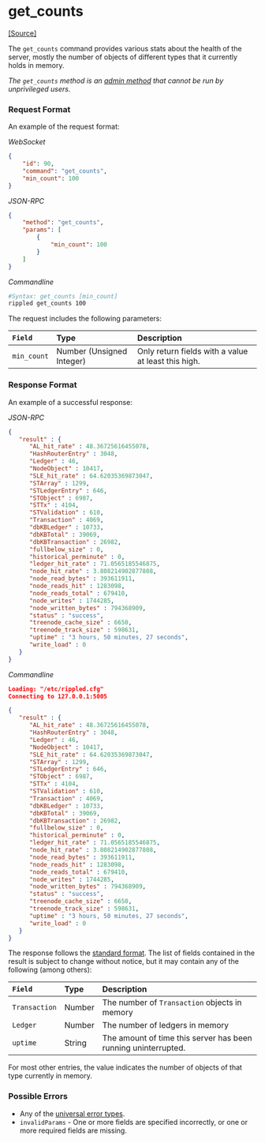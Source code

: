 # get_counts
[[Source]](https://github.com/ripple/rippled/blob/c7118a183a660648aa88a3546a6b2c5bce858440/src/ripple/rpc/handlers/GetCounts.cpp "Source")

The `get_counts` command provides various stats about the health of the server, mostly the number of objects of different types that it currently holds in memory.

_The `get_counts` method is an [admin method](admin-rippled-methods.html) that cannot be run by unprivileged users._

### Request Format
An example of the request format:

<!-- MULTICODE_BLOCK_START -->

*WebSocket*

```json
{
    "id": 90,
    "command": "get_counts",
    "min_count": 100
}
```

*JSON-RPC*

```json
{
    "method": "get_counts",
    "params": [
        {
            "min_count": 100
        }
    ]
}
```

*Commandline*

```sh
#Syntax: get_counts [min_count]
rippled get_counts 100
```

<!-- MULTICODE_BLOCK_END -->

The request includes the following parameters:

| `Field`     | Type                      | Description                        |
|:------------|:--------------------------|:-----------------------------------|
| `min_count` | Number (Unsigned Integer) | Only return fields with a value at least this high. |

### Response Format

An example of a successful response:

<!-- MULTICODE_BLOCK_START -->

*JSON-RPC*

```json
{
   "result" : {
      "AL_hit_rate" : 48.36725616455078,
      "HashRouterEntry" : 3048,
      "Ledger" : 46,
      "NodeObject" : 10417,
      "SLE_hit_rate" : 64.62035369873047,
      "STArray" : 1299,
      "STLedgerEntry" : 646,
      "STObject" : 6987,
      "STTx" : 4104,
      "STValidation" : 610,
      "Transaction" : 4069,
      "dbKBLedger" : 10733,
      "dbKBTotal" : 39069,
      "dbKBTransaction" : 26982,
      "fullbelow_size" : 0,
      "historical_perminute" : 0,
      "ledger_hit_rate" : 71.0565185546875,
      "node_hit_rate" : 3.808214902877808,
      "node_read_bytes" : 393611911,
      "node_reads_hit" : 1283098,
      "node_reads_total" : 679410,
      "node_writes" : 1744285,
      "node_written_bytes" : 794368909,
      "status" : "success",
      "treenode_cache_size" : 6650,
      "treenode_track_size" : 598631,
      "uptime" : "3 hours, 50 minutes, 27 seconds",
      "write_load" : 0
   }
}
```

*Commandline*

```json
Loading: "/etc/rippled.cfg"
Connecting to 127.0.0.1:5005

{
   "result" : {
      "AL_hit_rate" : 48.36725616455078,
      "HashRouterEntry" : 3048,
      "Ledger" : 46,
      "NodeObject" : 10417,
      "SLE_hit_rate" : 64.62035369873047,
      "STArray" : 1299,
      "STLedgerEntry" : 646,
      "STObject" : 6987,
      "STTx" : 4104,
      "STValidation" : 610,
      "Transaction" : 4069,
      "dbKBLedger" : 10733,
      "dbKBTotal" : 39069,
      "dbKBTransaction" : 26982,
      "fullbelow_size" : 0,
      "historical_perminute" : 0,
      "ledger_hit_rate" : 71.0565185546875,
      "node_hit_rate" : 3.808214902877808,
      "node_read_bytes" : 393611911,
      "node_reads_hit" : 1283098,
      "node_reads_total" : 679410,
      "node_writes" : 1744285,
      "node_written_bytes" : 794368909,
      "status" : "success",
      "treenode_cache_size" : 6650,
      "treenode_track_size" : 598631,
      "uptime" : "3 hours, 50 minutes, 27 seconds",
      "write_load" : 0
   }
}
```

<!-- MULTICODE_BLOCK_END -->

The response follows the [standard format][]. The list of fields contained in the result is subject to change without notice, but it may contain any of the following (among others):

| `Field`       | Type   | Description                                         |
|:--------------|:-------|:----------------------------------------------------|
| `Transaction` | Number | The number of `Transaction` objects in memory       |
| `Ledger`      | Number | The number of ledgers in memory                     |
| `uptime`      | String | The amount of time this server has been running uninterrupted. |

For most other entries, the value indicates the number of objects of that type currently in memory.

### Possible Errors

* Any of the [universal error types][].
* `invalidParams` - One or more fields are specified incorrectly, or one or more required fields are missing.

<!---->
<!---->
[Address]: basic-data-types.html#addresses
[アドレス]: basic-data-types.html#アドレス
[admin command]: admin-rippled-methods.html
[base58]: base58-encodings.html
[common fields]: transaction-common-fields.html
[共通フィールド]: transaction-common-fields.html
[Currency Amount]: basic-data-types.html#specifying-currency-amounts
[通貨額]: basic-data-types.html#通貨額の指定
[通貨額の指定]: basic-data-types.html#通貨額の指定
[Currency Code]: currency-formats.html#currency-codes
[通貨コード]: currency-formats.html#通貨コード
[drops of XRP]: basic-data-types.html#specifying-currency-amounts
[fee levels]: transaction-cost.html#fee-levels
[XRPのdrop数]: basic-data-types.html#通貨額の指定
[Hash]: basic-data-types.html#hashes
[ハッシュ]: basic-data-types.html#ハッシュ
[identifying hash]: transaction-basics.html#identifying-transactions
[識別用ハッシュ]: transaction-basics.html#トランザクションの識別
[Internal Type]: serialization.html
[内部の型]: serialization.html
[Ledger Index]: basic-data-types.html#ledger-index
[ledger index]: basic-data-types.html#ledger-index
[レジャーインデックス]: basic-data-types.html#レジャーインデックス
[ledger format]: ledger-object-types.html
[レジャーフォーマット]: ledger-data-formats.html
[Marker]: markers-and-pagination.html
[マーカー]: markers-and-pagination.html
[node public key]: peer-protocol.html#node-key-pair
[ノード公開鍵]: peer-protocol.html#ノードキーペア
[node key pair]: peer-protocol.html#node-key-pair
[ノードキーペア]: peer-protocol.html#ノードキーペア
[peer reservation]: peer-protocol.html#fixed-peers-and-peer-reservations
[peer reservations]: peer-protocol.html#fixed-peers-and-peer-reservations
[ピアリザベーション]: peer-protocol.html#固定ピアとピアリザベーション
[public servers]: public-servers.html
[公開サーバー]: public-servers.html
[result code]: transaction-results.html
[seconds since the Ripple Epoch]: basic-data-types.html#specifying-time
[Reporting Mode]: rippled-server-modes.html#reporting-mode
[Rippleエポック以降の経過秒数]: basic-data-types.html#時間の指定
[Sequence Number]: basic-data-types.html#account-sequence
[シーケンス番号]: basic-data-types.html#アカウントシーケンス
[SHA-512Half]: basic-data-types.html#hashes
[SHA-512ハーフ]: basic-data-types.html#ハッシュ
[Specifying Currency Amounts]: basic-data-types.html#specifying-currency-amounts
[Specifying Ledgers]: basic-data-types.html#specifying-ledgers
[レジャーの指定]: basic-data-types.html#レジャーの指定
[Specifying Time]: basic-data-types.html#specifying-time
[時間の指定]: basic-data-types.html#時間の指定
[stand-alone mode]: rippled-server-modes.html#stand-alone-mode
[standard format]: response-formatting.html
[標準フォーマット]: response-formatting.html
[Transaction Cost]: transaction-cost.html
[transaction cost]: transaction-cost.html
[トランザクションコスト]: transaction-cost.html
[universal error types]: error-formatting.html#universal-errors
[汎用エラータイプ]: error-formatting.html#汎用エラー
[XRP, in drops]: basic-data-types.html#specifying-currency-amounts
[XRP、drop単位]: basic-data-types.html#通貨額の指定
[NFToken]: nftoken.html

<!-- API object types -->




[AccountRoot object]: accountroot.html
  



[Amendments object]: amendments.html
  



[Check object]: check.html
  



[DepositPreauth object]: depositpreauth.html
  



[DirectoryNode object]: directorynode.html
  



[Escrow object]: escrow.html
  



[FeeSettings object]: feesettings.html
  



[LedgerHashes object]: ledgerhashes.html
  



[NegativeUNL object]: negativeunl.html
  



[NFTokenOffer object]: nftokenoffer.html
  



[NFTokenPage object]: nftokenpage.html
  



[Offer object]: offer.html
  



[PayChannel object]: paychannel.html
  



[RippleState object]: ripplestate.html
  



[SignerList object]: signerlist.html
  



[Ticket object]: ticket.html
  




<!---->
[crypto-condition]: https://tools.ietf.org/html/draft-thomas-crypto-conditions-04
[crypto-conditions]: https://tools.ietf.org/html/draft-thomas-crypto-conditions-04
[Crypto-Conditions Specification]: https://tools.ietf.org/html/draft-thomas-crypto-conditions-04
[hexadecimal]: https://en.wikipedia.org/wiki/Hexadecimal
[Interledger Protocol]: https://interledger.org/
[RFC-1751]: https://tools.ietf.org/html/rfc1751
[ripple-lib]: https://github.com/XRPLF/xrpl.js

<!---->



[account_channels method]: account_channels.html
[account_channels command]: account_channels.html


[account_currencies method]: account_currencies.html
[account_currencies command]: account_currencies.html


[account_info method]: account_info.html
[account_info command]: account_info.html


[account_lines method]: account_lines.html
[account_lines command]: account_lines.html


[account_objects method]: account_objects.html
[account_objects command]: account_objects.html


[account_offers method]: account_offers.html
[account_offers command]: account_offers.html


[account_tx method]: account_tx.html
[account_tx command]: account_tx.html


[book_offers method]: book_offers.html
[book_offers command]: book_offers.html


[can_delete method]: can_delete.html
[can_delete command]: can_delete.html


[channel_authorize method]: channel_authorize.html
[channel_authorize command]: channel_authorize.html


[channel_verify method]: channel_verify.html
[channel_verify command]: channel_verify.html


[connect method]: connect.html
[connect command]: connect.html


[consensus_info method]: consensus_info.html
[consensus_info command]: consensus_info.html


[crawl_shards method]: crawl_shards.html
[crawl_shards command]: crawl_shards.html


[deposit_authorized method]: deposit_authorized.html
[deposit_authorized command]: deposit_authorized.html


[download_shard method]: download_shard.html
[download_shard command]: download_shard.html


[feature method]: feature.html
[feature command]: feature.html


[fee method]: fee.html
[fee command]: fee.html


[fetch_info method]: fetch_info.html
[fetch_info command]: fetch_info.html


[gateway_balances method]: gateway_balances.html
[gateway_balances command]: gateway_balances.html


[get_counts method]: get_counts.html
[get_counts command]: get_counts.html


[json method]: json.html
[json command]: json.html


[ledger method]: ledger.html
[ledger command]: ledger.html


[ledger_accept method]: ledger_accept.html
[ledger_accept command]: ledger_accept.html


[ledger_cleaner method]: ledger_cleaner.html
[ledger_cleaner command]: ledger_cleaner.html


[ledger_closed method]: ledger_closed.html
[ledger_closed command]: ledger_closed.html


[ledger_current method]: ledger_current.html
[ledger_current command]: ledger_current.html


[ledger_data method]: ledger_data.html
[ledger_data command]: ledger_data.html


[ledger_entry method]: ledger_entry.html
[ledger_entry command]: ledger_entry.html


[ledger_request method]: ledger_request.html
[ledger_request command]: ledger_request.html


[log_level method]: log_level.html
[log_level command]: log_level.html


[logrotate method]: logrotate.html
[logrotate command]: logrotate.html


[manifest method]: manifest.html
[manifest command]: manifest.html


[noripple_check method]: noripple_check.html
[noripple_check command]: noripple_check.html


[path_find method]: path_find.html
[path_find command]: path_find.html


[peer_reservations_add method]: peer_reservations_add.html
[peer_reservations_add command]: peer_reservations_add.html


[peer_reservations_del method]: peer_reservations_del.html
[peer_reservations_del command]: peer_reservations_del.html


[peer_reservations_list method]: peer_reservations_list.html
[peer_reservations_list command]: peer_reservations_list.html


[peers method]: peers.html
[peers command]: peers.html


[ping method]: ping.html
[ping command]: ping.html


[print method]: print.html
[print command]: print.html


[random method]: random.html
[random command]: random.html


[ripple_path_find method]: ripple_path_find.html
[ripple_path_find command]: ripple_path_find.html


[server_info method]: server_info.html
[server_info command]: server_info.html


[server_state method]: server_state.html
[server_state command]: server_state.html


[sign method]: sign.html
[sign command]: sign.html


[sign_for method]: sign_for.html
[sign_for command]: sign_for.html


[stop method]: stop.html
[stop command]: stop.html


[submit method]: submit.html
[submit command]: submit.html


[submit_multisigned method]: submit_multisigned.html
[submit_multisigned command]: submit_multisigned.html


[subscribe method]: subscribe.html
[subscribe command]: subscribe.html


[transaction_entry method]: transaction_entry.html
[transaction_entry command]: transaction_entry.html


[tx method]: tx.html
[tx command]: tx.html


[tx_history method]: tx_history.html
[tx_history command]: tx_history.html


[unsubscribe method]: unsubscribe.html
[unsubscribe command]: unsubscribe.html


[validation_create method]: validation_create.html
[validation_create command]: validation_create.html


[validation_seed method]: validation_seed.html
[validation_seed command]: validation_seed.html


[validator_info method]: validator_info.html
[validator_info command]: validator_info.html


[validator_list_sites method]: validator_list_sites.html
[validator_list_sites command]: validator_list_sites.html


[validators method]: validators.html
[validators command]: validators.html


[wallet_propose method]: wallet_propose.html
[wallet_propose command]: wallet_propose.html



<!---->



[Checks amendment]: known-amendments.html#checks

[CheckCashMakesTrustLine amendment]: known-amendments.html#checkcashmakestrustline

[CryptoConditions amendment]: known-amendments.html#cryptoconditions

[CryptoConditionsSuite amendment]: known-amendments.html#cryptoconditionssuite

[DeletableAccounts amendment]: known-amendments.html#deletableaccounts

[DepositAuth amendment]: known-amendments.html#depositauth

[DepositPreauth amendment]: known-amendments.html#depositpreauth

[EnforceInvariants amendment]: known-amendments.html#enforceinvariants

[Escrow amendment]: known-amendments.html#escrow

[FeeEscalation amendment]: known-amendments.html#feeescalation

[fix1201 amendment]: known-amendments.html#fix1201

[fix1368 amendment]: known-amendments.html#fix1368

[fix1373 amendment]: known-amendments.html#fix1373

[fix1512 amendment]: known-amendments.html#fix1512

[fix1513 amendment]: known-amendments.html#fix1513

[fix1515 amendment]: known-amendments.html#fix1515

[fix1523 amendment]: known-amendments.html#fix1523

[fix1528 amendment]: known-amendments.html#fix1528

[fix1543 amendment]: known-amendments.html#fix1543

[fix1571 amendment]: known-amendments.html#fix1571

[fix1578 amendment]: known-amendments.html#fix1578

[fix1623 amendment]: known-amendments.html#fix1623

[fixCheckThreading amendment]: known-amendments.html#fixcheckthreading

[fixMasterKeyAsRegularKey amendment]: known-amendments.html#fixmasterkeyasregularkey

[fixPayChanRecipientOwnerDir amendment]: known-amendments.html#fixpaychanrecipientownerdir

[fixQualityUpperBound amendment]: known-amendments.html#fixqualityupperbound

[fixTakerDryOfferRemoval amendment]: known-amendments.html#fixtakerdryofferremoval

[Flow amendment]: known-amendments.html#flow

[FlowCross amendment]: known-amendments.html#flowcross

[FlowV2 amendment]: known-amendments.html#flowv2

[MultiSign amendment]: known-amendments.html#multisign

[MultiSignReserve amendment]: known-amendments.html#multisignreserve

[NegativeUNL amendment]: known-amendments.html#negativeunl

[OwnerPaysFee amendment]: known-amendments.html#ownerpaysfee

[PayChan amendment]: known-amendments.html#paychan

[RequireFullyCanonicalSig amendment]: known-amendments.html#requirefullycanonicalsig

[SHAMapV2 amendment]: known-amendments.html#shamapv2

[SortedDirectories amendment]: known-amendments.html#sorteddirectories

[SusPay amendment]: known-amendments.html#suspay

[TicketBatch amendment]: known-amendments.html#ticketbatch

[Tickets amendment]: known-amendments.html#tickets

[TickSize amendment]: known-amendments.html#ticksize

[TrustSetAuth amendment]: known-amendments.html#trustsetauth






[AccountDelete]: accountdelete.html
[AccountDelete transaction]: accountdelete.html
[AccountDelete transactions]: accountdelete.html


[AccountSet]: accountset.html
[AccountSet transaction]: accountset.html
[AccountSet transactions]: accountset.html


[CheckCancel]: checkcancel.html
[CheckCancel transaction]: checkcancel.html
[CheckCancel transactions]: checkcancel.html


[CheckCash]: checkcash.html
[CheckCash transaction]: checkcash.html
[CheckCash transactions]: checkcash.html


[CheckCreate]: checkcreate.html
[CheckCreate transaction]: checkcreate.html
[CheckCreate transactions]: checkcreate.html


[DepositPreauth]: depositpreauth.html
[DepositPreauth transaction]: depositpreauth.html
[DepositPreauth transactions]: depositpreauth.html


[EscrowCancel]: escrowcancel.html
[EscrowCancel transaction]: escrowcancel.html
[EscrowCancel transactions]: escrowcancel.html


[EscrowCreate]: escrowcreate.html
[EscrowCreate transaction]: escrowcreate.html
[EscrowCreate transactions]: escrowcreate.html


[EscrowFinish]: escrowfinish.html
[EscrowFinish transaction]: escrowfinish.html
[EscrowFinish transactions]: escrowfinish.html


[NFTokenAcceptOffer]: nftokenacceptoffer.html
[NFTokenAcceptOffer transaction]: nftokenacceptoffer.html
[NFTokenAcceptOffer transactions]: nftokenacceptoffer.html


[NFTokenBurn]: nftokenburn.html
[NFTokenBurn transaction]: nftokenburn.html
[NFTokenBurn transactions]: nftokenburn.html


[NFTokenCancelOffer]: nftokencanceloffer.html
[NFTokenCancelOffer transaction]: nftokencanceloffer.html
[NFTokenCancelOffer transactions]: nftokencanceloffer.html


[NFTokenCreateOffer]: nftokencreateoffer.html
[NFTokenCreateOffer transaction]: nftokencreateoffer.html
[NFTokenCreateOffer transactions]: nftokencreateoffer.html


[NFTokenMint]: nftokenmint.html
[NFTokenMint transaction]: nftokenmint.html
[NFTokenMint transactions]: nftokenmint.html


[OfferCancel]: offercancel.html
[OfferCancel transaction]: offercancel.html
[OfferCancel transactions]: offercancel.html


[OfferCreate]: offercreate.html
[OfferCreate transaction]: offercreate.html
[OfferCreate transactions]: offercreate.html


[Payment]: payment.html
[Payment transaction]: payment.html
[Payment transactions]: payment.html


[PaymentChannelClaim]: paymentchannelclaim.html
[PaymentChannelClaim transaction]: paymentchannelclaim.html
[PaymentChannelClaim transactions]: paymentchannelclaim.html


[PaymentChannelCreate]: paymentchannelcreate.html
[PaymentChannelCreate transaction]: paymentchannelcreate.html
[PaymentChannelCreate transactions]: paymentchannelcreate.html


[PaymentChannelFund]: paymentchannelfund.html
[PaymentChannelFund transaction]: paymentchannelfund.html
[PaymentChannelFund transactions]: paymentchannelfund.html


[SetRegularKey]: setregularkey.html
[SetRegularKey transaction]: setregularkey.html
[SetRegularKey transactions]: setregularkey.html


[SignerListSet]: signerlistset.html
[SignerListSet transaction]: signerlistset.html
[SignerListSet transactions]: signerlistset.html


[TicketCreate]: ticketcreate.html
[TicketCreate transaction]: ticketcreate.html
[TicketCreate transactions]: ticketcreate.html


[TrustSet]: trustset.html
[TrustSet transaction]: trustset.html
[TrustSet transactions]: trustset.html




[EnableAmendment]: enableamendment.html
[EnableAmendment pseudo-transaction]: enableamendment.html
[EnableAmendment pseudo-transactions]: enableamendment.html
[EnableAmendment疑似トランザクション]: enableamendment.html

[SetFee]: setfee.html
[SetFee pseudo-transaction]: setfee.html
[SetFee pseudo-transactions]: setfee.html
[SetFee疑似トランザクション]: setfee.html

[UNLModify]: unlmodify.html
[UNLModify pseudo-transaction]: unlmodify.html
[UNLModify pseudo-transactions]: unlmodify.html
[UNLModify疑似トランザクション]: unlmodify.html

<!-- rippled release notes links -->




[New in: rippled 0.26.0]: https://github.com/ripple/rippled/releases/tag/0.26.0 "BADGE_BLUE"
[Introduced in: rippled 0.26.0]: https://github.com/ripple/rippled/releases/tag/0.26.0 "BADGE_BLUE"
[Updated in: rippled 0.26.0]: https://github.com/ripple/rippled/releases/tag/0.26.0 "BADGE_BLUE"
[Removed in: rippled 0.26.0]: https://github.com/ripple/rippled/releases/tag/0.26.0 "BADGE_RED"
[導入: rippled 0.26.0]: https://github.com/ripple/rippled/releases/tag/0.26.0 "BADGE_BLUE"
[新規: rippled 0.26.0]: https://github.com/ripple/rippled/releases/tag/0.26.0 "BADGE_BLUE"
[更新: rippled 0.26.0]: https://github.com/ripple/rippled/releases/tag/0.26.0 "BADGE_BLUE"
[削除: rippled 0.26.0]: https://github.com/ripple/rippled/releases/tag/0.26.0 "BADGE_RED"

[New in: rippled 0.26.1]: https://github.com/ripple/rippled/releases/tag/0.26.1 "BADGE_BLUE"
[Introduced in: rippled 0.26.1]: https://github.com/ripple/rippled/releases/tag/0.26.1 "BADGE_BLUE"
[Updated in: rippled 0.26.1]: https://github.com/ripple/rippled/releases/tag/0.26.1 "BADGE_BLUE"
[Removed in: rippled 0.26.1]: https://github.com/ripple/rippled/releases/tag/0.26.1 "BADGE_RED"
[導入: rippled 0.26.1]: https://github.com/ripple/rippled/releases/tag/0.26.1 "BADGE_BLUE"
[新規: rippled 0.26.1]: https://github.com/ripple/rippled/releases/tag/0.26.1 "BADGE_BLUE"
[更新: rippled 0.26.1]: https://github.com/ripple/rippled/releases/tag/0.26.1 "BADGE_BLUE"
[削除: rippled 0.26.1]: https://github.com/ripple/rippled/releases/tag/0.26.1 "BADGE_RED"

[New in: rippled 0.26.2]: https://github.com/ripple/rippled/releases/tag/0.26.2 "BADGE_BLUE"
[Introduced in: rippled 0.26.2]: https://github.com/ripple/rippled/releases/tag/0.26.2 "BADGE_BLUE"
[Updated in: rippled 0.26.2]: https://github.com/ripple/rippled/releases/tag/0.26.2 "BADGE_BLUE"
[Removed in: rippled 0.26.2]: https://github.com/ripple/rippled/releases/tag/0.26.2 "BADGE_RED"
[導入: rippled 0.26.2]: https://github.com/ripple/rippled/releases/tag/0.26.2 "BADGE_BLUE"
[新規: rippled 0.26.2]: https://github.com/ripple/rippled/releases/tag/0.26.2 "BADGE_BLUE"
[更新: rippled 0.26.2]: https://github.com/ripple/rippled/releases/tag/0.26.2 "BADGE_BLUE"
[削除: rippled 0.26.2]: https://github.com/ripple/rippled/releases/tag/0.26.2 "BADGE_RED"

[New in: rippled 0.26.3-sp1]: https://github.com/ripple/rippled/releases/tag/0.26.3-sp1 "BADGE_BLUE"
[Introduced in: rippled 0.26.3-sp1]: https://github.com/ripple/rippled/releases/tag/0.26.3-sp1 "BADGE_BLUE"
[Updated in: rippled 0.26.3-sp1]: https://github.com/ripple/rippled/releases/tag/0.26.3-sp1 "BADGE_BLUE"
[Removed in: rippled 0.26.3-sp1]: https://github.com/ripple/rippled/releases/tag/0.26.3-sp1 "BADGE_RED"
[導入: rippled 0.26.3-sp1]: https://github.com/ripple/rippled/releases/tag/0.26.3-sp1 "BADGE_BLUE"
[新規: rippled 0.26.3-sp1]: https://github.com/ripple/rippled/releases/tag/0.26.3-sp1 "BADGE_BLUE"
[更新: rippled 0.26.3-sp1]: https://github.com/ripple/rippled/releases/tag/0.26.3-sp1 "BADGE_BLUE"
[削除: rippled 0.26.3-sp1]: https://github.com/ripple/rippled/releases/tag/0.26.3-sp1 "BADGE_RED"

[New in: rippled 0.26.4]: https://github.com/ripple/rippled/releases/tag/0.26.4 "BADGE_BLUE"
[Introduced in: rippled 0.26.4]: https://github.com/ripple/rippled/releases/tag/0.26.4 "BADGE_BLUE"
[Updated in: rippled 0.26.4]: https://github.com/ripple/rippled/releases/tag/0.26.4 "BADGE_BLUE"
[Removed in: rippled 0.26.4]: https://github.com/ripple/rippled/releases/tag/0.26.4 "BADGE_RED"
[導入: rippled 0.26.4]: https://github.com/ripple/rippled/releases/tag/0.26.4 "BADGE_BLUE"
[新規: rippled 0.26.4]: https://github.com/ripple/rippled/releases/tag/0.26.4 "BADGE_BLUE"
[更新: rippled 0.26.4]: https://github.com/ripple/rippled/releases/tag/0.26.4 "BADGE_BLUE"
[削除: rippled 0.26.4]: https://github.com/ripple/rippled/releases/tag/0.26.4 "BADGE_RED"

[New in: rippled 0.26.4-sp1]: https://github.com/ripple/rippled/releases/tag/0.26.4-sp1 "BADGE_BLUE"
[Introduced in: rippled 0.26.4-sp1]: https://github.com/ripple/rippled/releases/tag/0.26.4-sp1 "BADGE_BLUE"
[Updated in: rippled 0.26.4-sp1]: https://github.com/ripple/rippled/releases/tag/0.26.4-sp1 "BADGE_BLUE"
[Removed in: rippled 0.26.4-sp1]: https://github.com/ripple/rippled/releases/tag/0.26.4-sp1 "BADGE_RED"
[導入: rippled 0.26.4-sp1]: https://github.com/ripple/rippled/releases/tag/0.26.4-sp1 "BADGE_BLUE"
[新規: rippled 0.26.4-sp1]: https://github.com/ripple/rippled/releases/tag/0.26.4-sp1 "BADGE_BLUE"
[更新: rippled 0.26.4-sp1]: https://github.com/ripple/rippled/releases/tag/0.26.4-sp1 "BADGE_BLUE"
[削除: rippled 0.26.4-sp1]: https://github.com/ripple/rippled/releases/tag/0.26.4-sp1 "BADGE_RED"

[New in: rippled 0.27.0]: https://github.com/ripple/rippled/releases/tag/0.27.0 "BADGE_BLUE"
[Introduced in: rippled 0.27.0]: https://github.com/ripple/rippled/releases/tag/0.27.0 "BADGE_BLUE"
[Updated in: rippled 0.27.0]: https://github.com/ripple/rippled/releases/tag/0.27.0 "BADGE_BLUE"
[Removed in: rippled 0.27.0]: https://github.com/ripple/rippled/releases/tag/0.27.0 "BADGE_RED"
[導入: rippled 0.27.0]: https://github.com/ripple/rippled/releases/tag/0.27.0 "BADGE_BLUE"
[新規: rippled 0.27.0]: https://github.com/ripple/rippled/releases/tag/0.27.0 "BADGE_BLUE"
[更新: rippled 0.27.0]: https://github.com/ripple/rippled/releases/tag/0.27.0 "BADGE_BLUE"
[削除: rippled 0.27.0]: https://github.com/ripple/rippled/releases/tag/0.27.0 "BADGE_RED"

[New in: rippled 0.27.1]: https://github.com/ripple/rippled/releases/tag/0.27.1 "BADGE_BLUE"
[Introduced in: rippled 0.27.1]: https://github.com/ripple/rippled/releases/tag/0.27.1 "BADGE_BLUE"
[Updated in: rippled 0.27.1]: https://github.com/ripple/rippled/releases/tag/0.27.1 "BADGE_BLUE"
[Removed in: rippled 0.27.1]: https://github.com/ripple/rippled/releases/tag/0.27.1 "BADGE_RED"
[導入: rippled 0.27.1]: https://github.com/ripple/rippled/releases/tag/0.27.1 "BADGE_BLUE"
[新規: rippled 0.27.1]: https://github.com/ripple/rippled/releases/tag/0.27.1 "BADGE_BLUE"
[更新: rippled 0.27.1]: https://github.com/ripple/rippled/releases/tag/0.27.1 "BADGE_BLUE"
[削除: rippled 0.27.1]: https://github.com/ripple/rippled/releases/tag/0.27.1 "BADGE_RED"

[New in: rippled 0.27.2]: https://github.com/ripple/rippled/releases/tag/0.27.2 "BADGE_BLUE"
[Introduced in: rippled 0.27.2]: https://github.com/ripple/rippled/releases/tag/0.27.2 "BADGE_BLUE"
[Updated in: rippled 0.27.2]: https://github.com/ripple/rippled/releases/tag/0.27.2 "BADGE_BLUE"
[Removed in: rippled 0.27.2]: https://github.com/ripple/rippled/releases/tag/0.27.2 "BADGE_RED"
[導入: rippled 0.27.2]: https://github.com/ripple/rippled/releases/tag/0.27.2 "BADGE_BLUE"
[新規: rippled 0.27.2]: https://github.com/ripple/rippled/releases/tag/0.27.2 "BADGE_BLUE"
[更新: rippled 0.27.2]: https://github.com/ripple/rippled/releases/tag/0.27.2 "BADGE_BLUE"
[削除: rippled 0.27.2]: https://github.com/ripple/rippled/releases/tag/0.27.2 "BADGE_RED"

[New in: rippled 0.27.3]: https://github.com/ripple/rippled/releases/tag/0.27.3 "BADGE_BLUE"
[Introduced in: rippled 0.27.3]: https://github.com/ripple/rippled/releases/tag/0.27.3 "BADGE_BLUE"
[Updated in: rippled 0.27.3]: https://github.com/ripple/rippled/releases/tag/0.27.3 "BADGE_BLUE"
[Removed in: rippled 0.27.3]: https://github.com/ripple/rippled/releases/tag/0.27.3 "BADGE_RED"
[導入: rippled 0.27.3]: https://github.com/ripple/rippled/releases/tag/0.27.3 "BADGE_BLUE"
[新規: rippled 0.27.3]: https://github.com/ripple/rippled/releases/tag/0.27.3 "BADGE_BLUE"
[更新: rippled 0.27.3]: https://github.com/ripple/rippled/releases/tag/0.27.3 "BADGE_BLUE"
[削除: rippled 0.27.3]: https://github.com/ripple/rippled/releases/tag/0.27.3 "BADGE_RED"

[New in: rippled 0.27.3-sp1]: https://github.com/ripple/rippled/releases/tag/0.27.3-sp1 "BADGE_BLUE"
[Introduced in: rippled 0.27.3-sp1]: https://github.com/ripple/rippled/releases/tag/0.27.3-sp1 "BADGE_BLUE"
[Updated in: rippled 0.27.3-sp1]: https://github.com/ripple/rippled/releases/tag/0.27.3-sp1 "BADGE_BLUE"
[Removed in: rippled 0.27.3-sp1]: https://github.com/ripple/rippled/releases/tag/0.27.3-sp1 "BADGE_RED"
[導入: rippled 0.27.3-sp1]: https://github.com/ripple/rippled/releases/tag/0.27.3-sp1 "BADGE_BLUE"
[新規: rippled 0.27.3-sp1]: https://github.com/ripple/rippled/releases/tag/0.27.3-sp1 "BADGE_BLUE"
[更新: rippled 0.27.3-sp1]: https://github.com/ripple/rippled/releases/tag/0.27.3-sp1 "BADGE_BLUE"
[削除: rippled 0.27.3-sp1]: https://github.com/ripple/rippled/releases/tag/0.27.3-sp1 "BADGE_RED"

[New in: rippled 0.27.3-sp2]: https://github.com/ripple/rippled/releases/tag/0.27.3-sp2 "BADGE_BLUE"
[Introduced in: rippled 0.27.3-sp2]: https://github.com/ripple/rippled/releases/tag/0.27.3-sp2 "BADGE_BLUE"
[Updated in: rippled 0.27.3-sp2]: https://github.com/ripple/rippled/releases/tag/0.27.3-sp2 "BADGE_BLUE"
[Removed in: rippled 0.27.3-sp2]: https://github.com/ripple/rippled/releases/tag/0.27.3-sp2 "BADGE_RED"
[導入: rippled 0.27.3-sp2]: https://github.com/ripple/rippled/releases/tag/0.27.3-sp2 "BADGE_BLUE"
[新規: rippled 0.27.3-sp2]: https://github.com/ripple/rippled/releases/tag/0.27.3-sp2 "BADGE_BLUE"
[更新: rippled 0.27.3-sp2]: https://github.com/ripple/rippled/releases/tag/0.27.3-sp2 "BADGE_BLUE"
[削除: rippled 0.27.3-sp2]: https://github.com/ripple/rippled/releases/tag/0.27.3-sp2 "BADGE_RED"

[New in: rippled 0.27.4]: https://github.com/ripple/rippled/releases/tag/0.27.4 "BADGE_BLUE"
[Introduced in: rippled 0.27.4]: https://github.com/ripple/rippled/releases/tag/0.27.4 "BADGE_BLUE"
[Updated in: rippled 0.27.4]: https://github.com/ripple/rippled/releases/tag/0.27.4 "BADGE_BLUE"
[Removed in: rippled 0.27.4]: https://github.com/ripple/rippled/releases/tag/0.27.4 "BADGE_RED"
[導入: rippled 0.27.4]: https://github.com/ripple/rippled/releases/tag/0.27.4 "BADGE_BLUE"
[新規: rippled 0.27.4]: https://github.com/ripple/rippled/releases/tag/0.27.4 "BADGE_BLUE"
[更新: rippled 0.27.4]: https://github.com/ripple/rippled/releases/tag/0.27.4 "BADGE_BLUE"
[削除: rippled 0.27.4]: https://github.com/ripple/rippled/releases/tag/0.27.4 "BADGE_RED"

[New in: rippled 0.28.0]: https://github.com/ripple/rippled/releases/tag/0.28.0 "BADGE_BLUE"
[Introduced in: rippled 0.28.0]: https://github.com/ripple/rippled/releases/tag/0.28.0 "BADGE_BLUE"
[Updated in: rippled 0.28.0]: https://github.com/ripple/rippled/releases/tag/0.28.0 "BADGE_BLUE"
[Removed in: rippled 0.28.0]: https://github.com/ripple/rippled/releases/tag/0.28.0 "BADGE_RED"
[導入: rippled 0.28.0]: https://github.com/ripple/rippled/releases/tag/0.28.0 "BADGE_BLUE"
[新規: rippled 0.28.0]: https://github.com/ripple/rippled/releases/tag/0.28.0 "BADGE_BLUE"
[更新: rippled 0.28.0]: https://github.com/ripple/rippled/releases/tag/0.28.0 "BADGE_BLUE"
[削除: rippled 0.28.0]: https://github.com/ripple/rippled/releases/tag/0.28.0 "BADGE_RED"

[New in: rippled 0.28.2]: https://github.com/ripple/rippled/releases/tag/0.28.2 "BADGE_BLUE"
[Introduced in: rippled 0.28.2]: https://github.com/ripple/rippled/releases/tag/0.28.2 "BADGE_BLUE"
[Updated in: rippled 0.28.2]: https://github.com/ripple/rippled/releases/tag/0.28.2 "BADGE_BLUE"
[Removed in: rippled 0.28.2]: https://github.com/ripple/rippled/releases/tag/0.28.2 "BADGE_RED"
[導入: rippled 0.28.2]: https://github.com/ripple/rippled/releases/tag/0.28.2 "BADGE_BLUE"
[新規: rippled 0.28.2]: https://github.com/ripple/rippled/releases/tag/0.28.2 "BADGE_BLUE"
[更新: rippled 0.28.2]: https://github.com/ripple/rippled/releases/tag/0.28.2 "BADGE_BLUE"
[削除: rippled 0.28.2]: https://github.com/ripple/rippled/releases/tag/0.28.2 "BADGE_RED"

[New in: rippled 0.29.0]: https://github.com/ripple/rippled/releases/tag/0.29.0 "BADGE_BLUE"
[Introduced in: rippled 0.29.0]: https://github.com/ripple/rippled/releases/tag/0.29.0 "BADGE_BLUE"
[Updated in: rippled 0.29.0]: https://github.com/ripple/rippled/releases/tag/0.29.0 "BADGE_BLUE"
[Removed in: rippled 0.29.0]: https://github.com/ripple/rippled/releases/tag/0.29.0 "BADGE_RED"
[導入: rippled 0.29.0]: https://github.com/ripple/rippled/releases/tag/0.29.0 "BADGE_BLUE"
[新規: rippled 0.29.0]: https://github.com/ripple/rippled/releases/tag/0.29.0 "BADGE_BLUE"
[更新: rippled 0.29.0]: https://github.com/ripple/rippled/releases/tag/0.29.0 "BADGE_BLUE"
[削除: rippled 0.29.0]: https://github.com/ripple/rippled/releases/tag/0.29.0 "BADGE_RED"

[New in: rippled 0.29.0-hf1]: https://github.com/ripple/rippled/releases/tag/0.29.0-hf1 "BADGE_BLUE"
[Introduced in: rippled 0.29.0-hf1]: https://github.com/ripple/rippled/releases/tag/0.29.0-hf1 "BADGE_BLUE"
[Updated in: rippled 0.29.0-hf1]: https://github.com/ripple/rippled/releases/tag/0.29.0-hf1 "BADGE_BLUE"
[Removed in: rippled 0.29.0-hf1]: https://github.com/ripple/rippled/releases/tag/0.29.0-hf1 "BADGE_RED"
[導入: rippled 0.29.0-hf1]: https://github.com/ripple/rippled/releases/tag/0.29.0-hf1 "BADGE_BLUE"
[新規: rippled 0.29.0-hf1]: https://github.com/ripple/rippled/releases/tag/0.29.0-hf1 "BADGE_BLUE"
[更新: rippled 0.29.0-hf1]: https://github.com/ripple/rippled/releases/tag/0.29.0-hf1 "BADGE_BLUE"
[削除: rippled 0.29.0-hf1]: https://github.com/ripple/rippled/releases/tag/0.29.0-hf1 "BADGE_RED"

[New in: rippled 0.30.0]: https://github.com/ripple/rippled/releases/tag/0.30.0 "BADGE_BLUE"
[Introduced in: rippled 0.30.0]: https://github.com/ripple/rippled/releases/tag/0.30.0 "BADGE_BLUE"
[Updated in: rippled 0.30.0]: https://github.com/ripple/rippled/releases/tag/0.30.0 "BADGE_BLUE"
[Removed in: rippled 0.30.0]: https://github.com/ripple/rippled/releases/tag/0.30.0 "BADGE_RED"
[導入: rippled 0.30.0]: https://github.com/ripple/rippled/releases/tag/0.30.0 "BADGE_BLUE"
[新規: rippled 0.30.0]: https://github.com/ripple/rippled/releases/tag/0.30.0 "BADGE_BLUE"
[更新: rippled 0.30.0]: https://github.com/ripple/rippled/releases/tag/0.30.0 "BADGE_BLUE"
[削除: rippled 0.30.0]: https://github.com/ripple/rippled/releases/tag/0.30.0 "BADGE_RED"

[New in: rippled 0.30.1]: https://github.com/ripple/rippled/releases/tag/0.30.1 "BADGE_BLUE"
[Introduced in: rippled 0.30.1]: https://github.com/ripple/rippled/releases/tag/0.30.1 "BADGE_BLUE"
[Updated in: rippled 0.30.1]: https://github.com/ripple/rippled/releases/tag/0.30.1 "BADGE_BLUE"
[Removed in: rippled 0.30.1]: https://github.com/ripple/rippled/releases/tag/0.30.1 "BADGE_RED"
[導入: rippled 0.30.1]: https://github.com/ripple/rippled/releases/tag/0.30.1 "BADGE_BLUE"
[新規: rippled 0.30.1]: https://github.com/ripple/rippled/releases/tag/0.30.1 "BADGE_BLUE"
[更新: rippled 0.30.1]: https://github.com/ripple/rippled/releases/tag/0.30.1 "BADGE_BLUE"
[削除: rippled 0.30.1]: https://github.com/ripple/rippled/releases/tag/0.30.1 "BADGE_RED"

[New in: rippled 0.31.0]: https://github.com/ripple/rippled/releases/tag/0.31.0 "BADGE_BLUE"
[Introduced in: rippled 0.31.0]: https://github.com/ripple/rippled/releases/tag/0.31.0 "BADGE_BLUE"
[Updated in: rippled 0.31.0]: https://github.com/ripple/rippled/releases/tag/0.31.0 "BADGE_BLUE"
[Removed in: rippled 0.31.0]: https://github.com/ripple/rippled/releases/tag/0.31.0 "BADGE_RED"
[導入: rippled 0.31.0]: https://github.com/ripple/rippled/releases/tag/0.31.0 "BADGE_BLUE"
[新規: rippled 0.31.0]: https://github.com/ripple/rippled/releases/tag/0.31.0 "BADGE_BLUE"
[更新: rippled 0.31.0]: https://github.com/ripple/rippled/releases/tag/0.31.0 "BADGE_BLUE"
[削除: rippled 0.31.0]: https://github.com/ripple/rippled/releases/tag/0.31.0 "BADGE_RED"

[New in: rippled 0.32.0]: https://github.com/ripple/rippled/releases/tag/0.32.0 "BADGE_BLUE"
[Introduced in: rippled 0.32.0]: https://github.com/ripple/rippled/releases/tag/0.32.0 "BADGE_BLUE"
[Updated in: rippled 0.32.0]: https://github.com/ripple/rippled/releases/tag/0.32.0 "BADGE_BLUE"
[Removed in: rippled 0.32.0]: https://github.com/ripple/rippled/releases/tag/0.32.0 "BADGE_RED"
[導入: rippled 0.32.0]: https://github.com/ripple/rippled/releases/tag/0.32.0 "BADGE_BLUE"
[新規: rippled 0.32.0]: https://github.com/ripple/rippled/releases/tag/0.32.0 "BADGE_BLUE"
[更新: rippled 0.32.0]: https://github.com/ripple/rippled/releases/tag/0.32.0 "BADGE_BLUE"
[削除: rippled 0.32.0]: https://github.com/ripple/rippled/releases/tag/0.32.0 "BADGE_RED"

[New in: rippled 0.32.1]: https://github.com/ripple/rippled/releases/tag/0.32.1 "BADGE_BLUE"
[Introduced in: rippled 0.32.1]: https://github.com/ripple/rippled/releases/tag/0.32.1 "BADGE_BLUE"
[Updated in: rippled 0.32.1]: https://github.com/ripple/rippled/releases/tag/0.32.1 "BADGE_BLUE"
[Removed in: rippled 0.32.1]: https://github.com/ripple/rippled/releases/tag/0.32.1 "BADGE_RED"
[導入: rippled 0.32.1]: https://github.com/ripple/rippled/releases/tag/0.32.1 "BADGE_BLUE"
[新規: rippled 0.32.1]: https://github.com/ripple/rippled/releases/tag/0.32.1 "BADGE_BLUE"
[更新: rippled 0.32.1]: https://github.com/ripple/rippled/releases/tag/0.32.1 "BADGE_BLUE"
[削除: rippled 0.32.1]: https://github.com/ripple/rippled/releases/tag/0.32.1 "BADGE_RED"

[New in: rippled 0.33.0]: https://github.com/ripple/rippled/releases/tag/0.33.0 "BADGE_BLUE"
[Introduced in: rippled 0.33.0]: https://github.com/ripple/rippled/releases/tag/0.33.0 "BADGE_BLUE"
[Updated in: rippled 0.33.0]: https://github.com/ripple/rippled/releases/tag/0.33.0 "BADGE_BLUE"
[Removed in: rippled 0.33.0]: https://github.com/ripple/rippled/releases/tag/0.33.0 "BADGE_RED"
[導入: rippled 0.33.0]: https://github.com/ripple/rippled/releases/tag/0.33.0 "BADGE_BLUE"
[新規: rippled 0.33.0]: https://github.com/ripple/rippled/releases/tag/0.33.0 "BADGE_BLUE"
[更新: rippled 0.33.0]: https://github.com/ripple/rippled/releases/tag/0.33.0 "BADGE_BLUE"
[削除: rippled 0.33.0]: https://github.com/ripple/rippled/releases/tag/0.33.0 "BADGE_RED"

[New in: rippled 0.50.0]: https://github.com/ripple/rippled/releases/tag/0.50.0 "BADGE_BLUE"
[Introduced in: rippled 0.50.0]: https://github.com/ripple/rippled/releases/tag/0.50.0 "BADGE_BLUE"
[Updated in: rippled 0.50.0]: https://github.com/ripple/rippled/releases/tag/0.50.0 "BADGE_BLUE"
[Removed in: rippled 0.50.0]: https://github.com/ripple/rippled/releases/tag/0.50.0 "BADGE_RED"
[導入: rippled 0.50.0]: https://github.com/ripple/rippled/releases/tag/0.50.0 "BADGE_BLUE"
[新規: rippled 0.50.0]: https://github.com/ripple/rippled/releases/tag/0.50.0 "BADGE_BLUE"
[更新: rippled 0.50.0]: https://github.com/ripple/rippled/releases/tag/0.50.0 "BADGE_BLUE"
[削除: rippled 0.50.0]: https://github.com/ripple/rippled/releases/tag/0.50.0 "BADGE_RED"

[New in: rippled 0.70.0]: https://github.com/ripple/rippled/releases/tag/0.70.0 "BADGE_BLUE"
[Introduced in: rippled 0.70.0]: https://github.com/ripple/rippled/releases/tag/0.70.0 "BADGE_BLUE"
[Updated in: rippled 0.70.0]: https://github.com/ripple/rippled/releases/tag/0.70.0 "BADGE_BLUE"
[Removed in: rippled 0.70.0]: https://github.com/ripple/rippled/releases/tag/0.70.0 "BADGE_RED"
[導入: rippled 0.70.0]: https://github.com/ripple/rippled/releases/tag/0.70.0 "BADGE_BLUE"
[新規: rippled 0.70.0]: https://github.com/ripple/rippled/releases/tag/0.70.0 "BADGE_BLUE"
[更新: rippled 0.70.0]: https://github.com/ripple/rippled/releases/tag/0.70.0 "BADGE_BLUE"
[削除: rippled 0.70.0]: https://github.com/ripple/rippled/releases/tag/0.70.0 "BADGE_RED"

[New in: rippled 0.70.2]: https://github.com/ripple/rippled/releases/tag/0.70.2 "BADGE_BLUE"
[Introduced in: rippled 0.70.2]: https://github.com/ripple/rippled/releases/tag/0.70.2 "BADGE_BLUE"
[Updated in: rippled 0.70.2]: https://github.com/ripple/rippled/releases/tag/0.70.2 "BADGE_BLUE"
[Removed in: rippled 0.70.2]: https://github.com/ripple/rippled/releases/tag/0.70.2 "BADGE_RED"
[導入: rippled 0.70.2]: https://github.com/ripple/rippled/releases/tag/0.70.2 "BADGE_BLUE"
[新規: rippled 0.70.2]: https://github.com/ripple/rippled/releases/tag/0.70.2 "BADGE_BLUE"
[更新: rippled 0.70.2]: https://github.com/ripple/rippled/releases/tag/0.70.2 "BADGE_BLUE"
[削除: rippled 0.70.2]: https://github.com/ripple/rippled/releases/tag/0.70.2 "BADGE_RED"

[New in: rippled 0.80.0]: https://github.com/ripple/rippled/releases/tag/0.80.0 "BADGE_BLUE"
[Introduced in: rippled 0.80.0]: https://github.com/ripple/rippled/releases/tag/0.80.0 "BADGE_BLUE"
[Updated in: rippled 0.80.0]: https://github.com/ripple/rippled/releases/tag/0.80.0 "BADGE_BLUE"
[Removed in: rippled 0.80.0]: https://github.com/ripple/rippled/releases/tag/0.80.0 "BADGE_RED"
[導入: rippled 0.80.0]: https://github.com/ripple/rippled/releases/tag/0.80.0 "BADGE_BLUE"
[新規: rippled 0.80.0]: https://github.com/ripple/rippled/releases/tag/0.80.0 "BADGE_BLUE"
[更新: rippled 0.80.0]: https://github.com/ripple/rippled/releases/tag/0.80.0 "BADGE_BLUE"
[削除: rippled 0.80.0]: https://github.com/ripple/rippled/releases/tag/0.80.0 "BADGE_RED"

[New in: rippled 0.80.1]: https://github.com/ripple/rippled/releases/tag/0.80.1 "BADGE_BLUE"
[Introduced in: rippled 0.80.1]: https://github.com/ripple/rippled/releases/tag/0.80.1 "BADGE_BLUE"
[Updated in: rippled 0.80.1]: https://github.com/ripple/rippled/releases/tag/0.80.1 "BADGE_BLUE"
[Removed in: rippled 0.80.1]: https://github.com/ripple/rippled/releases/tag/0.80.1 "BADGE_RED"
[導入: rippled 0.80.1]: https://github.com/ripple/rippled/releases/tag/0.80.1 "BADGE_BLUE"
[新規: rippled 0.80.1]: https://github.com/ripple/rippled/releases/tag/0.80.1 "BADGE_BLUE"
[更新: rippled 0.80.1]: https://github.com/ripple/rippled/releases/tag/0.80.1 "BADGE_BLUE"
[削除: rippled 0.80.1]: https://github.com/ripple/rippled/releases/tag/0.80.1 "BADGE_RED"

[New in: rippled 0.90.0]: https://github.com/ripple/rippled/releases/tag/0.90.0 "BADGE_BLUE"
[Introduced in: rippled 0.90.0]: https://github.com/ripple/rippled/releases/tag/0.90.0 "BADGE_BLUE"
[Updated in: rippled 0.90.0]: https://github.com/ripple/rippled/releases/tag/0.90.0 "BADGE_BLUE"
[Removed in: rippled 0.90.0]: https://github.com/ripple/rippled/releases/tag/0.90.0 "BADGE_RED"
[導入: rippled 0.90.0]: https://github.com/ripple/rippled/releases/tag/0.90.0 "BADGE_BLUE"
[新規: rippled 0.90.0]: https://github.com/ripple/rippled/releases/tag/0.90.0 "BADGE_BLUE"
[更新: rippled 0.90.0]: https://github.com/ripple/rippled/releases/tag/0.90.0 "BADGE_BLUE"
[削除: rippled 0.90.0]: https://github.com/ripple/rippled/releases/tag/0.90.0 "BADGE_RED"

[New in: rippled 1.0.0]: https://github.com/ripple/rippled/releases/tag/1.0.0 "BADGE_BLUE"
[Introduced in: rippled 1.0.0]: https://github.com/ripple/rippled/releases/tag/1.0.0 "BADGE_BLUE"
[Updated in: rippled 1.0.0]: https://github.com/ripple/rippled/releases/tag/1.0.0 "BADGE_BLUE"
[Removed in: rippled 1.0.0]: https://github.com/ripple/rippled/releases/tag/1.0.0 "BADGE_RED"
[導入: rippled 1.0.0]: https://github.com/ripple/rippled/releases/tag/1.0.0 "BADGE_BLUE"
[新規: rippled 1.0.0]: https://github.com/ripple/rippled/releases/tag/1.0.0 "BADGE_BLUE"
[更新: rippled 1.0.0]: https://github.com/ripple/rippled/releases/tag/1.0.0 "BADGE_BLUE"
[削除: rippled 1.0.0]: https://github.com/ripple/rippled/releases/tag/1.0.0 "BADGE_RED"

[New in: rippled 1.1.0]: https://github.com/ripple/rippled/releases/tag/1.1.0 "BADGE_BLUE"
[Introduced in: rippled 1.1.0]: https://github.com/ripple/rippled/releases/tag/1.1.0 "BADGE_BLUE"
[Updated in: rippled 1.1.0]: https://github.com/ripple/rippled/releases/tag/1.1.0 "BADGE_BLUE"
[Removed in: rippled 1.1.0]: https://github.com/ripple/rippled/releases/tag/1.1.0 "BADGE_RED"
[導入: rippled 1.1.0]: https://github.com/ripple/rippled/releases/tag/1.1.0 "BADGE_BLUE"
[新規: rippled 1.1.0]: https://github.com/ripple/rippled/releases/tag/1.1.0 "BADGE_BLUE"
[更新: rippled 1.1.0]: https://github.com/ripple/rippled/releases/tag/1.1.0 "BADGE_BLUE"
[削除: rippled 1.1.0]: https://github.com/ripple/rippled/releases/tag/1.1.0 "BADGE_RED"

[New in: rippled 1.2.0]: https://github.com/ripple/rippled/releases/tag/1.2.0 "BADGE_BLUE"
[Introduced in: rippled 1.2.0]: https://github.com/ripple/rippled/releases/tag/1.2.0 "BADGE_BLUE"
[Updated in: rippled 1.2.0]: https://github.com/ripple/rippled/releases/tag/1.2.0 "BADGE_BLUE"
[Removed in: rippled 1.2.0]: https://github.com/ripple/rippled/releases/tag/1.2.0 "BADGE_RED"
[導入: rippled 1.2.0]: https://github.com/ripple/rippled/releases/tag/1.2.0 "BADGE_BLUE"
[新規: rippled 1.2.0]: https://github.com/ripple/rippled/releases/tag/1.2.0 "BADGE_BLUE"
[更新: rippled 1.2.0]: https://github.com/ripple/rippled/releases/tag/1.2.0 "BADGE_BLUE"
[削除: rippled 1.2.0]: https://github.com/ripple/rippled/releases/tag/1.2.0 "BADGE_RED"

[New in: rippled 1.2.1]: https://github.com/ripple/rippled/releases/tag/1.2.1 "BADGE_BLUE"
[Introduced in: rippled 1.2.1]: https://github.com/ripple/rippled/releases/tag/1.2.1 "BADGE_BLUE"
[Updated in: rippled 1.2.1]: https://github.com/ripple/rippled/releases/tag/1.2.1 "BADGE_BLUE"
[Removed in: rippled 1.2.1]: https://github.com/ripple/rippled/releases/tag/1.2.1 "BADGE_RED"
[導入: rippled 1.2.1]: https://github.com/ripple/rippled/releases/tag/1.2.1 "BADGE_BLUE"
[新規: rippled 1.2.1]: https://github.com/ripple/rippled/releases/tag/1.2.1 "BADGE_BLUE"
[更新: rippled 1.2.1]: https://github.com/ripple/rippled/releases/tag/1.2.1 "BADGE_BLUE"
[削除: rippled 1.2.1]: https://github.com/ripple/rippled/releases/tag/1.2.1 "BADGE_RED"

[New in: rippled 1.3.1]: https://github.com/ripple/rippled/releases/tag/1.3.1 "BADGE_BLUE"
[Introduced in: rippled 1.3.1]: https://github.com/ripple/rippled/releases/tag/1.3.1 "BADGE_BLUE"
[Updated in: rippled 1.3.1]: https://github.com/ripple/rippled/releases/tag/1.3.1 "BADGE_BLUE"
[Removed in: rippled 1.3.1]: https://github.com/ripple/rippled/releases/tag/1.3.1 "BADGE_RED"
[導入: rippled 1.3.1]: https://github.com/ripple/rippled/releases/tag/1.3.1 "BADGE_BLUE"
[新規: rippled 1.3.1]: https://github.com/ripple/rippled/releases/tag/1.3.1 "BADGE_BLUE"
[更新: rippled 1.3.1]: https://github.com/ripple/rippled/releases/tag/1.3.1 "BADGE_BLUE"
[削除: rippled 1.3.1]: https://github.com/ripple/rippled/releases/tag/1.3.1 "BADGE_RED"

[New in: rippled 1.4.0]: https://github.com/ripple/rippled/releases/tag/1.4.0 "BADGE_BLUE"
[Introduced in: rippled 1.4.0]: https://github.com/ripple/rippled/releases/tag/1.4.0 "BADGE_BLUE"
[Updated in: rippled 1.4.0]: https://github.com/ripple/rippled/releases/tag/1.4.0 "BADGE_BLUE"
[Removed in: rippled 1.4.0]: https://github.com/ripple/rippled/releases/tag/1.4.0 "BADGE_RED"
[導入: rippled 1.4.0]: https://github.com/ripple/rippled/releases/tag/1.4.0 "BADGE_BLUE"
[新規: rippled 1.4.0]: https://github.com/ripple/rippled/releases/tag/1.4.0 "BADGE_BLUE"
[更新: rippled 1.4.0]: https://github.com/ripple/rippled/releases/tag/1.4.0 "BADGE_BLUE"
[削除: rippled 1.4.0]: https://github.com/ripple/rippled/releases/tag/1.4.0 "BADGE_RED"

[New in: rippled 1.5.0]: https://github.com/ripple/rippled/releases/tag/1.5.0 "BADGE_BLUE"
[Introduced in: rippled 1.5.0]: https://github.com/ripple/rippled/releases/tag/1.5.0 "BADGE_BLUE"
[Updated in: rippled 1.5.0]: https://github.com/ripple/rippled/releases/tag/1.5.0 "BADGE_BLUE"
[Removed in: rippled 1.5.0]: https://github.com/ripple/rippled/releases/tag/1.5.0 "BADGE_RED"
[導入: rippled 1.5.0]: https://github.com/ripple/rippled/releases/tag/1.5.0 "BADGE_BLUE"
[新規: rippled 1.5.0]: https://github.com/ripple/rippled/releases/tag/1.5.0 "BADGE_BLUE"
[更新: rippled 1.5.0]: https://github.com/ripple/rippled/releases/tag/1.5.0 "BADGE_BLUE"
[削除: rippled 1.5.0]: https://github.com/ripple/rippled/releases/tag/1.5.0 "BADGE_RED"

[New in: rippled 1.6.0]: https://github.com/ripple/rippled/releases/tag/1.6.0 "BADGE_BLUE"
[Introduced in: rippled 1.6.0]: https://github.com/ripple/rippled/releases/tag/1.6.0 "BADGE_BLUE"
[Updated in: rippled 1.6.0]: https://github.com/ripple/rippled/releases/tag/1.6.0 "BADGE_BLUE"
[Removed in: rippled 1.6.0]: https://github.com/ripple/rippled/releases/tag/1.6.0 "BADGE_RED"
[導入: rippled 1.6.0]: https://github.com/ripple/rippled/releases/tag/1.6.0 "BADGE_BLUE"
[新規: rippled 1.6.0]: https://github.com/ripple/rippled/releases/tag/1.6.0 "BADGE_BLUE"
[更新: rippled 1.6.0]: https://github.com/ripple/rippled/releases/tag/1.6.0 "BADGE_BLUE"
[削除: rippled 1.6.0]: https://github.com/ripple/rippled/releases/tag/1.6.0 "BADGE_RED"

[New in: rippled 1.7.0]: https://github.com/ripple/rippled/releases/tag/1.7.0 "BADGE_BLUE"
[Introduced in: rippled 1.7.0]: https://github.com/ripple/rippled/releases/tag/1.7.0 "BADGE_BLUE"
[Updated in: rippled 1.7.0]: https://github.com/ripple/rippled/releases/tag/1.7.0 "BADGE_BLUE"
[Removed in: rippled 1.7.0]: https://github.com/ripple/rippled/releases/tag/1.7.0 "BADGE_RED"
[導入: rippled 1.7.0]: https://github.com/ripple/rippled/releases/tag/1.7.0 "BADGE_BLUE"
[新規: rippled 1.7.0]: https://github.com/ripple/rippled/releases/tag/1.7.0 "BADGE_BLUE"
[更新: rippled 1.7.0]: https://github.com/ripple/rippled/releases/tag/1.7.0 "BADGE_BLUE"
[削除: rippled 1.7.0]: https://github.com/ripple/rippled/releases/tag/1.7.0 "BADGE_RED"

[New in: rippled 1.7.2]: https://github.com/ripple/rippled/releases/tag/1.7.2 "BADGE_BLUE"
[Introduced in: rippled 1.7.2]: https://github.com/ripple/rippled/releases/tag/1.7.2 "BADGE_BLUE"
[Updated in: rippled 1.7.2]: https://github.com/ripple/rippled/releases/tag/1.7.2 "BADGE_BLUE"
[Removed in: rippled 1.7.2]: https://github.com/ripple/rippled/releases/tag/1.7.2 "BADGE_RED"
[導入: rippled 1.7.2]: https://github.com/ripple/rippled/releases/tag/1.7.2 "BADGE_BLUE"
[新規: rippled 1.7.2]: https://github.com/ripple/rippled/releases/tag/1.7.2 "BADGE_BLUE"
[更新: rippled 1.7.2]: https://github.com/ripple/rippled/releases/tag/1.7.2 "BADGE_BLUE"
[削除: rippled 1.7.2]: https://github.com/ripple/rippled/releases/tag/1.7.2 "BADGE_RED"

[New in: rippled 1.8.1]: https://github.com/ripple/rippled/releases/tag/1.8.1 "BADGE_BLUE"
[Introduced in: rippled 1.8.1]: https://github.com/ripple/rippled/releases/tag/1.8.1 "BADGE_BLUE"
[Updated in: rippled 1.8.1]: https://github.com/ripple/rippled/releases/tag/1.8.1 "BADGE_BLUE"
[Removed in: rippled 1.8.1]: https://github.com/ripple/rippled/releases/tag/1.8.1 "BADGE_RED"
[導入: rippled 1.8.1]: https://github.com/ripple/rippled/releases/tag/1.8.1 "BADGE_BLUE"
[新規: rippled 1.8.1]: https://github.com/ripple/rippled/releases/tag/1.8.1 "BADGE_BLUE"
[更新: rippled 1.8.1]: https://github.com/ripple/rippled/releases/tag/1.8.1 "BADGE_BLUE"
[削除: rippled 1.8.1]: https://github.com/ripple/rippled/releases/tag/1.8.1 "BADGE_RED"
